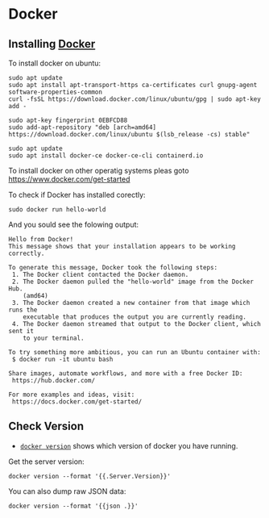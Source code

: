 # Docker

## Installing [Docker](https://www.docker.com)

To install docker on ubuntu:

```
sudo apt update
sudo apt install apt-transport-https ca-certificates curl gnupg-agent software-properties-common
curl -fsSL https://download.docker.com/linux/ubuntu/gpg | sudo apt-key add -

sudo apt-key fingerprint 0EBFCD88
sudo add-apt-repository "deb [arch=amd64] https://download.docker.com/linux/ubuntu $(lsb_release -cs) stable"

sudo apt update
sudo apt install docker-ce docker-ce-cli containerd.io
```

To install docker on other operatig systems pleas goto https://www.docker.com/get-started

To check if Docker has installed corectly:

```
sudo docker run hello-world
```

And you sould see the folowing output:

```
Hello from Docker!
This message shows that your installation appears to be working correctly.

To generate this message, Docker took the following steps:
 1. The Docker client contacted the Docker daemon.
 2. The Docker daemon pulled the "hello-world" image from the Docker Hub.
    (amd64)
 3. The Docker daemon created a new container from that image which runs the
    executable that produces the output you are currently reading.
 4. The Docker daemon streamed that output to the Docker client, which sent it
    to your terminal.

To try something more ambitious, you can run an Ubuntu container with:
 $ docker run -it ubuntu bash

Share images, automate workflows, and more with a free Docker ID:
 https://hub.docker.com/

For more examples and ideas, visit:
 https://docs.docker.com/get-started/
```

## Check Version
* [`docker version`](https://docs.docker.com/engine/reference/commandline/version/) shows which version of docker you have running.

Get the server version:

```
docker version --format '{{.Server.Version}}'
```

You can also dump raw JSON data:

```
docker version --format '{{json .}}'
```

